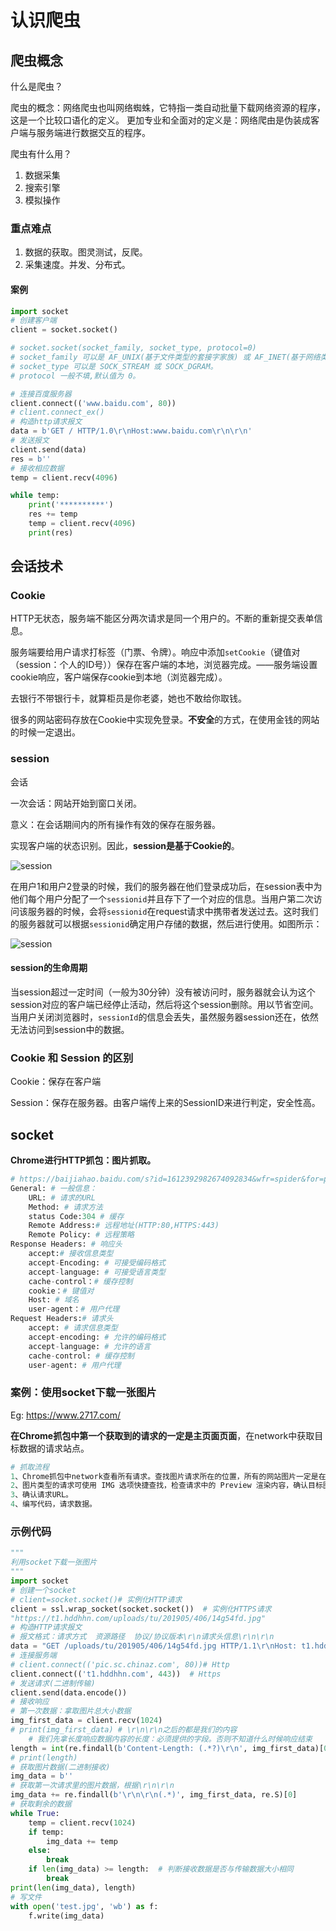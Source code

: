 # 认识爬虫

## 爬虫概念

什么是爬虫？

爬虫的概念：网络爬虫也叫网络蜘蛛，它特指一类自动批量下载网络资源的程序，这是一个比较口语化的定义。
更加专业和全面对的定义是：网络爬由是伪装成客户端与服务端进行数据交互的程序。

爬虫有什么用？

1. 数据采集
2. 搜索引擎
3. 模拟操作

### 重点难点

1. 数据的获取。图灵测试，反爬。
2. 采集速度。并发、分布式。

#### 案例

```python
import socket
# 创建客户端
client = socket.socket()

# socket.socket(socket_family, socket_type, protocol=0)
# socket_family 可以是 AF_UNIX(基于文件类型的套接字家族) 或 AF_INET(基于网络类型的套接字家族)。
# socket_type 可以是 SOCK_STREAM 或 SOCK_DGRAM。
# protocol 一般不填,默认值为 0。

# 连接百度服务器
client.connect(('www.baidu.com', 80))
# client.connect_ex()
# 构造http请求报文
data = b'GET / HTTP/1.0\r\nHost:www.baidu.com\r\n\r\n'
# 发送报文
client.send(data)
res = b''
# 接收相应数据
temp = client.recv(4096)

while temp:
    print('**********')
    res += temp
    temp = client.recv(4096)
    print(res)
```



## 会话技术

### Cookie

HTTP无状态，服务端不能区分两次请求是同一个用户的。不断的重新提交表单信息。

服务端要给用户请求打标签（门票、令牌）。响应中添加`setCookie`（键值对（session：个人的ID号））保存在客户端的本地，浏览器完成。——服务端设置cookie响应，客户端保存cookie到本地（浏览器完成）。

去银行不带银行卡，就算柜员是你老婆，她也不敢给你取钱。

很多的网站密码存放在Cookie中实现免登录。**不安全**的方式，在使用金钱的网站的时候一定退出。

### session

会话

一次会话：网站开始到窗口关闭。

意义：在会话期间内的所有操作有效的保存在服务器。

实现客户端的状态识别。因此，**session是基于Cookie的**。

![session](https://images2015.cnblogs.com/blog/1104082/201702/1104082-20170210212817682-1075777716.png)

在用户1和用户2登录的时候，我们的服务器在他们登录成功后，在session表中为他们每个用户分配了一个`sessionid`并且存下了一个对应的信息。当用户第二次访问该服务器的时候，会将`sessionid`在request请求中携带者发送过去。这时我们的服务器就可以根据`sessionid`确定用户存储的数据，然后进行使用。如图所示：

![session](https://images2015.cnblogs.com/blog/1104082/201702/1104082-20170210214818072-725308163.png)

####  session的生命周期

​     当session超过一定时间（一般为30分钟）没有被访问时，服务器就会认为这个session对应的客户端已经停止活动，然后将这个session删除。用以节省空间。当用户关闭浏览器时，`sessionId`的信息会丢失，虽然服务器session还在，依然无法访问到session中的数据。



### Cookie 和 Session 的区别

Cookie：保存在客户端

Session：保存在服务器。由客户端传上来的SessionID来进行判定，安全性高。

## socket

**Chrome进行HTTP抓包：图片抓取。**

```python
# https://baijiahao.baidu.com/s?id=1612392982674092834&wfr=spider&for=pc
General: # 一般信息：
	URL: # 请求的URL
	Method: # 请求方法
	status Code:304 # 缓存
	Remote Address:# 远程地址(HTTP:80,HTTPS:443)
	Remote Policy: # 远程策略
Response Headers: # 响应头
	accept:# 接收信息类型
	accept-Encoding: # 可接受编码格式
    accept-language: # 可接受语言类型
    cache-control：# 缓存控制
    cookie：# 键值对
    Host: # 域名
    user-agent：# 用户代理
Request Headers:# 请求头
    accept: # 请求信息类型
	accept-encoding: # 允许的编码格式
	accept-language: # 允许的语言
	cache-control: # 缓存控制
    user-agent: # 用户代理
```

### **案例：使用socket下载一张图片**

Eg: https://www.2717.com/

**在Chrome抓包中第一个获取到的请求的一定是主页面页面**，在network中获取目标数据的请求站点。

```python
# 抓取流程
1、Chrome抓包中network查看所有请求。查找图片请求所在的位置，所有的网站图片一定是在某台服务器下载回来的。
2、图片类型的请求可使用 IMG 选项快捷查找，检查请求中的 Preview 渲染内容，确认目标图片。
3、确认请求URL。
4、编写代码，请求数据。
```

### 示例代码

```python
"""
利用socket下载一张图片
"""
import socket
# 创建一个socket
# client=socket.socket()# 实例化HTTP请求
client = ssl.wrap_socket(socket.socket())  # 实例化HTTPS请求
"https://t1.hddhhn.com/uploads/tu/201905/406/14g54fd.jpg"
# 构造HTTP请求报文
# 报文格式：请求方式  资源路径  协议/协议版本\r\n请求头信息\r\n\r\n
data = "GET /uploads/tu/201905/406/14g54fd.jpg HTTP/1.1\r\nHost: t1.hddhhn.com\r\n\r\n"
# 连接服务端
# client.connect(('pic.sc.chinaz.com', 80))# Http
client.connect(('t1.hddhhn.com', 443))  # Https
# 发送请求(二进制传输)
client.send(data.encode()) 
# 接收响应
# 第一次数据：拿取图片总大小数据
img_first_data = client.recv(1024) 
# print(img_first_data) # \r\n\r\n之后的都是我们的内容
	# 我们先拿长度响应数据内容的长度：必须提供的字段。否则不知道什么时候响应结束
length = int(re.findall(b'Content-Length: (.*?)\r\n', img_first_data)[0])
# print(length)
# 获取图片数据(二进制接收)
img_data = b''
# 获取第一次请求里的图片数据，根据\r\n\r\n
img_data += re.findall(b'\r\n\r\n(.*)', img_first_data, re.S)[0]
# 获取剩余的数据
while True:
    temp = client.recv(1024)
    if temp:
        img_data += temp
    else:
        break
    if len(img_data) >= length:  # 判断接收数据是否与传输数据大小相同
        break
print(len(img_data), length)
# 写文件
with open('test.jpg', 'wb') as f:
    f.write(img_data)

```

















